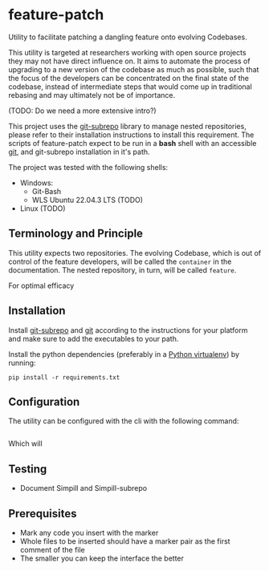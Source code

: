 # feature-patch
Utility to facilitate patching a dangling feature onto evolving Codebases.

This utility is targeted at researchers working with open source projects they may not have direct influence on. 
It aims to automate the process of upgrading to a new version of the codebase as much as possible, such that the focus of the developers can be concentrated on the final state of the codebase, instead of intermediate steps that would come up in traditional rebasing and may ultimately not be of importance. 

(TODO: Do we need a more extensive intro?)

This project uses the [git-subrepo](https://github.com/ingydotnet/git-subrepo) library to manage nested repositories, please refer to their installation instructions to install this requirement. The scripts of feature-patch expect to be run in a **bash** shell with an accessible [git](https://git-scm.com/book/en/v2/Getting-Started-Installing-Git), and git-subrepo installation in it's path.

The project was tested with the following shells:
- Windows:
  - Git-Bash
  - WLS Ubuntu 22.04.3 LTS (TODO)
- Linux (TODO)

## Terminology and Principle

This utility expects two repositories. The evolving Codebase, which is out of control of the feature developers, will be called the `container` in the documentation. The nested repository, in turn, will be called `feature`.

For optimal efficacy



## Installation

Install [git-subrepo](https://github.com/ingydotnet/git-subrepo) and [git](https://git-scm.com/book/en/v2/Getting-Started-Installing-Git) according to the instructions for your platform and make sure to add the executables to your path. 

Install the python dependencies (preferably in a [Python virtualenv](https://docs.python.org/3/library/venv.html)) by running:

```
pip install -r requirements.txt
```

## Configuration

The utility can be configured with the cli with the following command:

```

```

Which will 

## Testing

- Document Simpill and Simpill-subrepo

## Prerequisites

- Mark any code you insert with the marker
- Whole files to be inserted should have a marker pair as the first comment of the file
- The smaller you can keep the interface the better

